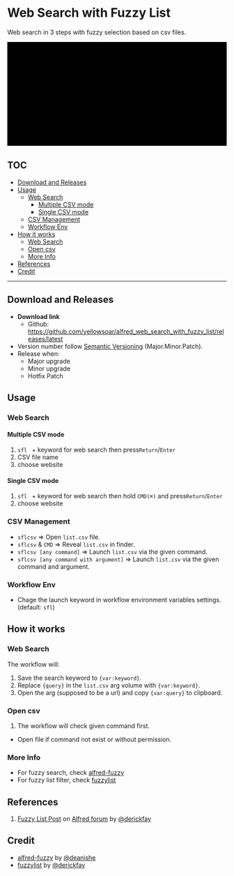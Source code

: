 # Web Search with Fuzzy List

Web search in 3 steps with fuzzy selection based on csv files.

![](demo.gif)

## TOC

<!-- MarkdownTOC -->

- [Download and Releases](#download-and-releases)
- [Usage](#usage)
  - [Web Search](#web-search)
    - [Multiple CSV mode](#multiple-csv-mode)
    - [Single CSV mode](#single-csv-mode)
  - [CSV Management](#csv-management)
  - [Workflow Env](#workflow-env)
- [How it works](#how-it-works)
  - [Web Search](#web-search-1)
  - [Open csv](#open-csv)
  - [More Info](#more-info)
- [References](#references)
- [Credit](#credit)

<!-- /MarkdownTOC -->

---

## Download and Releases

- **Download link**
  - Github: <https://github.com/yellowsoar/alfred_web_search_with_fuzzy_list/releases/latest>
- Version number follow [Semantic Versioning][semver] (Major.Minor.Patch).
- Release when:
  - Major upgrade
  - Minor upgrade
  - Hotfix Patch

## Usage

### Web Search

#### Multiple CSV mode

1. `sfl ` + keyword for web search then press`Return`/`Enter`
1. CSV file name
1. choose website

#### Single CSV mode

1. `sfl ` + keyword for web search then hold `CMD(⌘)` and press`Return`/`Enter`
1. choose website

### CSV Management

- `sflcsv` =>
  Open `list.csv` file.
- `sflcsv` & `CMD` =>
  Reveal `list.csv` in finder.
- `sflcsv [any command]` =>
  Launch `list.csv` via the given command.
- `sflcsv [any command with argument]` =>
  Launch `list.csv` via the given command and argument.

### Workflow Env

- Chage the launch keyword in workflow environment variables settings.
  (default: `sfl`)

## How it works

### Web Search

The workflow will:

1. Save the search keyword to `{var:keyword}`.
1. Replace `{query}` in the `list.csv` arg volume with `{var:keyword}`.
1. Open the arg (supposed to be a url) and copy `{var:query}` to clipboard.

### Open csv

1. The workflow will check given command first.
  - Open file if command not exist or without permission.

### More Info

- For fuzzy search, check [alfred-fuzzy][alfred-fuzzy]
- For fuzzy list filter, check [fuzzylist][fuzzylist]

## References

1. [Fuzzy List  Post][fuzzylistpost] on [Alfred forum][alfredforum] by [@derickfay][derickfay]

## Credit

- [alfred-fuzzy][alfred-fuzzy] by [@deanishe][deanishe]
- [fuzzylist][fuzzylist] by [@derickfay][derickfay]



[alfred-fuzzy]: https://github.com/deanishe/alfred-fuzzy
[alfredforum]: https://www.alfredforum.com
[deanishe]: https://github.com/deanishe
[derickfay]: https://github.com/derickfay
[fuzzylist]: https://github.com/derickfay/fuzzylist
[fuzzylistpost]: https://www.alfredforum.com/topic/11094-fuzzy-self-updating-list-filter-workflow-template/
[semver]: https://semver.org
